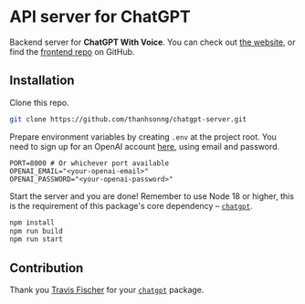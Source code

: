 # API server for ChatGPT

Backend server for **ChatGPT With Voice**. You can check out [the website](https://chatgpt.sonng.dev/), or find the [frontend repo](https://github.com/thanhsonng/chatgpt-voice) on GitHub.

## Installation
Clone this repo.

```bash
git clone https://github.com/thanhsonng/chatgpt-server.git
```

Prepare environment variables by creating `.env` at the project root. You need to sign up for an OpenAI account [here](https://openai.com/api/), using email and password.

```t
PORT=8000 # Or whichever port available
OPENAI_EMAIL="<your-openai-email>"
OPENAI_PASSWORD="<your-openai-password>"
```

Start the server and you are done! Remember to use Node 18 or higher, this is the requirement of this package's core dependency – [`chatgpt`](https://github.com/transitive-bullshit/chatgpt-api).

```bash
npm install
npm run build
npm run start
```

## Contribution
Thank you [Travis Fischer](https://github.com/transitive-bullshit) for your [`chatgpt`](https://github.com/transitive-bullshit/chatgpt-api) package.
